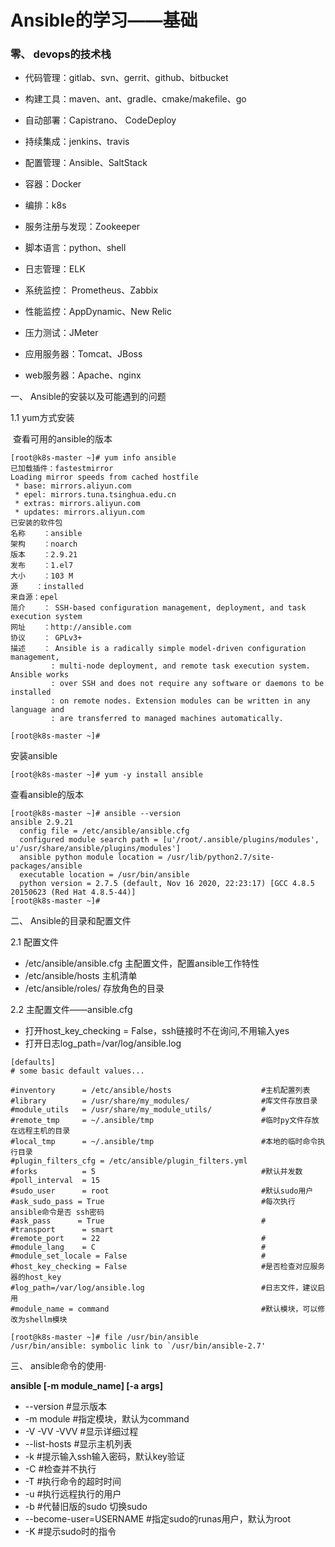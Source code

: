 # Ansible的学习——基础

### 零、 devops的技术栈

- 代码管理：gitlab、svn、gerrit、github、bitbucket
- 构建工具：maven、ant、gradle、cmake/makefile、go

- 自动部署：Capistrano、 CodeDeploy
- 持续集成：jenkins、travis
- 配置管理：Ansible、SaltStack
- 容器：Docker
- 编排：k8s
- 服务注册与发现：Zookeeper
- 脚本语言：python、shell
- 日志管理：ELK
- 系统监控： Prometheus、Zabbix
- 性能监控：AppDynamic、New Relic
- 压力测试：JMeter
- 应用服务器：Tomcat、JBoss
- web服务器：Apache、nginx



一、 Ansible的安装以及可能遇到的问题

1.1 yum方式安装

​	查看可用的ansible的版本

```shell
[root@k8s-master ~]# yum info ansible
已加载插件：fastestmirror
Loading mirror speeds from cached hostfile
 * base: mirrors.aliyun.com
 * epel: mirrors.tuna.tsinghua.edu.cn
 * extras: mirrors.aliyun.com
 * updates: mirrors.aliyun.com
已安装的软件包
名称    ：ansible
架构    ：noarch
版本    ：2.9.21
发布    ：1.el7
大小    ：103 M
源    ：installed
来自源：epel
简介    ： SSH-based configuration management, deployment, and task execution system
网址    ：http://ansible.com
协议    ： GPLv3+
描述    ： Ansible is a radically simple model-driven configuration management,
         : multi-node deployment, and remote task execution system. Ansible works
         : over SSH and does not require any software or daemons to be installed
         : on remote nodes. Extension modules can be written in any language and
         : are transferred to managed machines automatically.

[root@k8s-master ~]# 

```

安装ansible

```shell
[root@k8s-master ~]# yum -y install ansible
```

查看ansible的版本

```shell
[root@k8s-master ~]# ansible --version
ansible 2.9.21
  config file = /etc/ansible/ansible.cfg
  configured module search path = [u'/root/.ansible/plugins/modules', u'/usr/share/ansible/plugins/modules']
  ansible python module location = /usr/lib/python2.7/site-packages/ansible
  executable location = /usr/bin/ansible
  python version = 2.7.5 (default, Nov 16 2020, 22:23:17) [GCC 4.8.5 20150623 (Red Hat 4.8.5-44)]
[root@k8s-master ~]# 
```



二、 Ansible的目录和配置文件

2.1 配置文件

- /etc/ansible/ansible.cfg		主配置文件，配置ansible工作特性
- /etc/ansible/hosts                  主机清单
- /etc/ansible/roles/                 存放角色的目录

2.2 主配置文件——ansible.cfg

- 打开host_key_checking = False，ssh链接时不在询问,不用输入yes
- 打开日志log_path=/var/log/ansible.log



```shell
[defaults]
# some basic default values...

#inventory      = /etc/ansible/hosts					#主机配置列表
#library        = /usr/share/my_modules/				#库文件存放目录
#module_utils   = /usr/share/my_module_utils/			#
#remote_tmp     = ~/.ansible/tmp						#临时py文件存放在远程主机的目录
#local_tmp      = ~/.ansible/tmp						#本地的临时命令执行目录
#plugin_filters_cfg = /etc/ansible/plugin_filters.yml	
#forks          = 5										#默认并发数
#poll_interval  = 15
#sudo_user      = root									#默认sudo用户
#ask_sudo_pass = True									#每次执行ansible命令是否 ssh密码
#ask_pass      = True									#
#transport      = smart								
#remote_port    = 22									#
#module_lang    = C										#
#module_set_locale = False								#
#host_key_checking = False								#是否检查对应服务器的host_key
#log_path=/var/log/ansible.log							#日志文件，建议启用
#module_name = command									#默认模块，可以修改为shellm模块
```



```shell
[root@k8s-master ~]# file /usr/bin/ansible
/usr/bin/ansible: symbolic link to `/usr/bin/ansible-2.7'
```





三、 ansible命令的使用·

**ansible  <host-pattern>  [-m  module_name]  [-a args]**

- --version				#显示版本
- -m module            #指定模块，默认为command
- -V  -VV  -VVV          #显示详细过程
- --list-hosts             #显示主机列表
- -k                            #提示输入ssh输入密码，默认key验证
- -C                            #检查并不执行
- -T                            #执行命令的超时时间
- -u                           #执行远程执行的用户
- -b                           #代替旧版的sudo   切换sudo
-  --become-user=USERNAME   #指定sudo的runas用户，默认为root
- -K                           #提示sudo时的指令